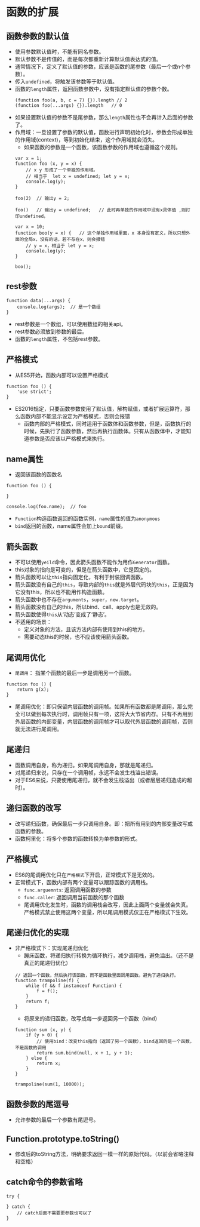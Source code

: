 # 函数的扩展

## 函数参数的默认值
- 使用参数默认值时，不能有同名参数。
- 默认参数不是传值的，而是每次都重新计算默认值表达式的值。
- 通常情况下，定义了默认值的参数，应该是函数的尾参数（最后一个或n个参数）。
- 传入`undefined`，将触发该参数等于默认值。
- 函数的`length`属性，返回函数参数中，没有指定默认值的参数个数。
    ```
    (function foo(a, b, c = 7) {}).length // 2
    (function foo(...args) {}).length   // 0
    ```
- 如果设置默认值的参数不是尾参数，那么`length`属性也不会再计入后面的参数了。
- 作用域：一旦设置了参数的默认值，函数进行声明初始化时，参数会形成单独的作用域(context)，等到初始化结束，这个作用域就会消失。
    - 如果函数的参数是一个函数，该函数参数的作用域也遵循这个规则。
    ```
    var x = 1;
    function foo (x, y = x) {
        // x y 形成了一个单独的作用域。
        // 相当于  let x = undefined; let y = x;
        console.log(y);
    }

    foo(2)  // 输出y = 2;

    foo()   // 输出y = undefined;   // 此时再单独的作用域中没有x具体值 ,则打印undefined。

    var x = 10;
    function boo(y = x) {   // 这个单独作用域里面，x 本身没有定义，所以只想外面的全局x，没有的话，若不存在x，则会报错
        // y = x，相当于 let y = x;
        console.log(y);
    }

    boo();
    ```

## rest参数
```
function data(...args) {
    console.log(args);  // 是一个数组
}
```

- rest参数是一个数组，可以使用数组的相关api。
- rest参数必须放到参数的最后。
- 函数的`length`属性，不包括rest参数。

## 严格模式
- 从ES5开始，函数内部可以设置严格模式
```
function foo () {
    'use strict';
}
```
- ES2016规定，只要函数参数使用了默认值，解构赋值，或者扩展运算符，那么函数内部不能显示设定为严格模式，否则会报错
    - 函数内部的严格模式，同时适用于函数体和函数参数，但是，函数执行的时候，先执行了函数参数，然后再执行函数体。只有从函数体中，才能知道参数是否应该以严格模式来执行。


## name属性
- 返回该函数的函数名
```
function foo () {

}

console.log(foo.name);  // foo
```
- `Function`构造函数返回的函数实例，`name`属性的值为`anonymous`
- `bind`返回的函数，name属性会加上`bound`前缀。

## 箭头函数
- 不可以使用`yeild`命令，因此箭头函数不能作为用作`Generator`函数。
- this对象的指向是可变的，但是在箭头函数中，它是固定的。
- 箭头函数可以让`this`指向固定化，有利于封装回调函数。
- 箭头函数没有自己的`this`，导致内部的`this`就是外层代码块的`this`，正是因为它没有this，所以也不能用作构造函数。
- 箭头函数中也不存在`arguments`，`super`，`new.target`。
- 箭头函数没有自己的this，所以bind、call、apply也是无效的。
- 箭头函数使得`this`从‘动态’变成了‘静态’。
- 不适用的场景：
    - 定义对象的方法，且该方法内部有使用到this的地方。
    - 需要动态this的时候，也不应该使用箭头函数。

## 尾调用优化
- `尾调用`： 指某个函数的最后一步是调用另一个函数。
```
function foo () {
    return g(x);
}
```

- 尾调用优化：即只保留内层函数的调用帧。如果所有函数都是尾调用，那么完全可以做到每次执行时，调用帧只有一项，这将大大节省内存。只有不再用到外层函数的内部变量，内层函数的调用帧才可以取代外层函数的调用帧，否则就无法进行尾调用。

## 尾递归
- 函数调用自身，称为递归。如果尾调用自身，那就是尾递归。
- 对尾递归来说，只存在一个调用帧，永远不会发生栈溢出错误。
- 对于ES6来说，只要使用尾递归，就不会发生栈溢出（或者层层递归造成的超时）。

## 递归函数的改写
- 改写递归函数，确保最后一步只调用自身。即：把所有用到的内部变量改写成函数的参数。
- 函数柯里化：将多个参数的函数转换为单参数的形式。

## 严格模式
- ES6的尾调用优化只在`严格模式`下开启，正常模式下是无效的。
- 正常模式下，函数内部有两个变量可以跟踪函数的调用栈。
    - `func.arguemnts`: 返回调用函数的参数
    - `func.caller`: 返回调用当前函数的那个函数
    - 尾调用优化发生时，函数的调用栈会改写，因此上面两个变量就会失真。严格模式禁止使用这两个变量，所以尾调用模式仅正在严格模式下生效。

## 尾递归优化的实现
- 非严格模式下：实现尾递归优化
    - 蹦床函数，将递归执行转换为循环执行，减少调用栈，避免溢出。（还不是真正的尾递归优化）
    ```
    // 返回一个函数，然后执行该函数，而不是函数里面调用函数。避免了递归执行。
    function trampoline(f) {
        while (f && f instanceof Function) {
            f = f();
        }
        return f;
    }
    ```
    - 将原来的递归函数，改写成每一步返回另一个函数（bind）
    ```
    function sum (x, y) {
        if (y > 0) {
            // 使用bind：改变this指向（返回了另一个函数），bind返回的是一个函数，不是函数的调用
            return sum.bind(null, x + 1, y + 1);
        } else {
            return x;
        }
    }
    ```
    ```
    trampoline(sum(1, 10000));
    ```

## 函数参数的尾逗号
- 允许参数的最后一个参数有尾逗号。

## Function.prototype.toString()
- 修改后的toString方法，明确要求返回一模一样的原始代码。（以前会省略注释和空格）

##  catch命令的参数省略
```
try {

} catch {
    // catch后面不需要更参数也可以了
}
```